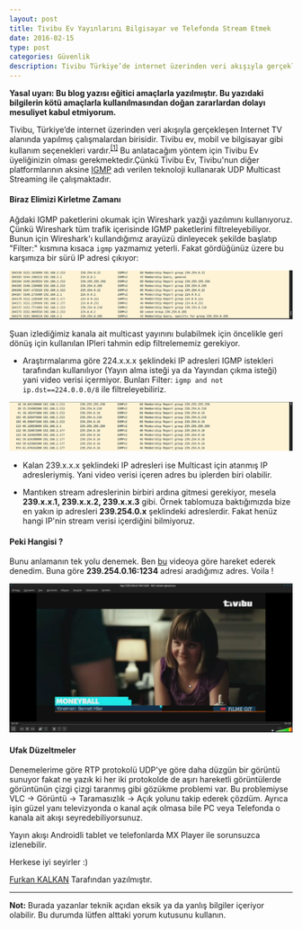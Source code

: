 ```yaml
---
layout: post
title: Tivibu Ev Yayınlarını Bilgisayar ve Telefonda Stream Etmek
date: 2016-02-15
type: post
categories: Güvenlik
description: Tivibu Türkiye’de internet üzerinden veri akışıyla gerçekleşen Internet TV alanında
---
```


**Yasal uyarı: Bu blog yazısı eğitici amaçlarla yazılmıştır. Bu yazıdaki bilgilerin kötü amaçlarla kullanılmasından doğan zararlardan dolayı mesuliyet kabul etmiyorum.**

Tivibu, Türkiye’de internet üzerinden veri akışıyla gerçekleşen Internet TV alanında yapılmış çalışmalardan birisidir. Tivibu ev, mobil ve bilgisayar gibi kullanım seçenekleri vardır.<sup>[[1]](https://tr.wikipedia.org/wiki/Tivibu)</sup>
Bu anlatacağım yöntem için Tivibu Ev üyeliğinizin olması gerekmektedir.Çünkü Tivibu Ev, Tivibu'nun diğer platformlarının aksine [IGMP](https://tr.wikipedia.org/wiki/%C4%B0nternet_Grup_Y%C3%B6netim_Protokol%C3%BC) adı verilen teknoloji kullanarak UDP Multicast Streaming ile çalışmaktadır.

#### Biraz Elimizi Kirletme Zamanı
Ağdaki IGMP paketlerini okumak için Wireshark yazği yazılımını kullanıyoruz. Çünkü Wireshark tüm trafik içerisinde IGMP paketlerini filtreleyebiliyor. Bunun için Wireshark'ı kullandığımız arayüzü dinleyecek şekilde başlatıp "Filter:" kısmına kısaca `igmp` yazmamız yeterli. Fakat gördüğünüz üzere bu karşımıza bir sürü IP adresi çıkıyor:

![ttnetgorsel1](/assets/ExjelYz.png)

 Şuan izlediğimiz kanala ait multicast yayınını bulabilmek için öncelikle geri dönüş için kullanılan IPleri tahmin edip filtrelememiz gerekiyor.

- Araştırmalarıma göre 224.x.x.x şeklindeki IP adresleri IGMP istekleri tarafından kullanılıyor (Yayın alma isteği ya da Yayından çıkma isteği) yani video verisi içermiyor. Bunları Filter: `igmp and not ip.dst==224.0.0.0/8` ile filtreleyebiliriz.

![ttnetgorsel2](/assets/J2szjCG.png)

- Kalan 239.x.x.x şeklindeki IP adresleri ise Multicast için atanmış IP adresleriymiş. Yani video verisi içeren adres bu iplerden biri olabilir.

- Mantıken stream adreslerinin birbiri ardına gitmesi gerekiyor, mesela **239.x.x.1, 239.x.x.2, 239.x.x.3** gibi. Örnek tablomuza baktığımızda bize en yakın ip adresleri **239.254.0.x** şeklindeki adreslerdir. Fakat henüz hangi IP'nin stream verisi içerdiğini bilmiyoruz.

#### Peki Hangisi ?

Bunu anlamanın tek yolu denemek. Ben [bu](https://www.youtube.com/watch?v=InxO6tviZOE) videoya göre hareket ederek denedim. Buna göre **239.254.0.16:1234** adresi aradığımız adres. Voila !

![ttnetgorsel3](/assets/ejEJ7GU.png)

#### Ufak Düzeltmeler
Denemelerime göre RTP protokolü UDP'ye göre daha düzgün bir görüntü sunuyor fakat ne yazık ki her iki protokolde de aşırı hareketli görüntülerde görüntünün çizgi çizgi taranmış gibi gözükme problemi var. Bu problemiyse VLC -> Görüntü -> Taramasızlık -> Açık  yolunu takip ederek çözdüm. Ayrıca işin güzel yanı televizyonda o kanal açık olmasa bile PC veya Telefonda o kanala ait akışı seyredebiliyorsunuz.

Yayın akışı Androidli tablet ve telefonlarda MX Player ile sorunsuzca izlenebilir.

Herkese iyi seyirler :)

[Furkan KALKAN](http://www.furkankalkan.com/) Tarafından yazılmıştır.

----
**Not:** Burada yazanlar teknik açıdan eksik ya da yanlış bilgiler içeriyor olabilir. Bu durumda lütfen alttaki yorum kutusunu kullanın.
